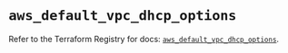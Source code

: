 # `aws_default_vpc_dhcp_options`

Refer to the Terraform Registry for docs: [`aws_default_vpc_dhcp_options`](https://registry.terraform.io/providers/hashicorp/aws/6.9.0/docs/resources/default_vpc_dhcp_options).
